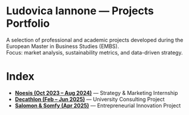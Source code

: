 # Ludovica Iannone — Projects Portfolio

A selection of professional and academic projects developed during the European Master in Business Studies (EMBS).  
Focus: market analysis, sustainability metrics, and data-driven strategy.

# Index

- **[Noesis (Oct 2023 – Aug 2024)](./Noesis%20project%20summary.pdf)** — Strategy & Marketing Internship  
- **[Decathlon (Feb – Jun 2025)](./Decathlon%20project%20summary.pdf)** — University Consulting Project  
- **[Salomon & Somfy (Apr 2025)](./Salomon%20somfy%20project%20summary.pdf)** — Entrepreneurial Innovation Project  
